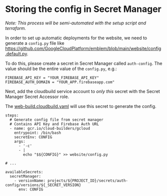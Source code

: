 # Storing the config in Secret Manager

_Note: This process will be semi-automated with the setup script and terraform._

In order to set up automatic deployments for the website, we need to generate a `config.py` file like https://github.com/GoogleCloudPlatform/emblem/blob/main/website/config.default.py.  

To do this, please create a secret in Secret Manager called `auth-config`.  The value should be the entire value of the `config.py`, e.g.:

```
FIREBASE_API_KEY = "YOUR_FIREBASE_API_KEY"
FIREBASE_AUTH_DOMAIN = "YOUR_APP.firebaseapp.com"
```

Next, add the cloudbuild service account to *only this* secret with the Secret Manager Secret Accessor role. 

The [web-build.cloudbuild.yaml](https://github.com/GoogleCloudPlatform/emblem/blob/auth-cd/ops/web-build.cloudbuild.yaml) will use this secret to generate the config.

```
steps:
  # Generate config file from secret manager
  # Contains API Key and Firebase Auth URL
  - name: gcr.io/cloud-builders/gcloud
    entrypoint: /bin/bash
    secretEnv: CONFIG
    args: 
      - '-c'
      - |
        echo "$${CONFIG}" >> website/config.py

# ...     

availableSecrets:
  secretManager: 
    - versionName: projects/${PROJECT_ID}/secrets/auth-config/versions/${_SECRET_VERSION}
      env: CONFIG
```


